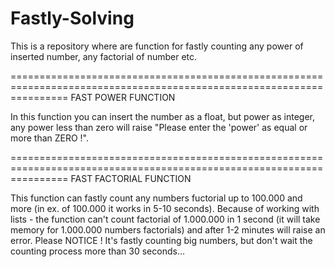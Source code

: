 # Fastly-Solving
This is a repository where are function for fastly counting any power of inserted number, any factorial of number etc.

======================================================================================================================
                                          FAST POWER FUNCTION

In this function you can insert the number as a float, but power as integer, any power less than zero will raise "Please enter the 'power' as equal or more than ZERO !".

======================================================================================================================
                                          FAST FACTORIAL FUNCTION

This function can fastly count any numbers fuctorial up to 100.000 and more (in ex. of 100.000 it works in 5-10 seconds).
Because of working with lists - the function can't count factorial of 1.000.000 in 1 second (it will take memory for 1.000.000 numbers factorials) and after 1-2 minutes will raise an error. 
Please NOTICE ! It's fastly counting big numbers, but don't wait the counting process more than 30 seconds...
